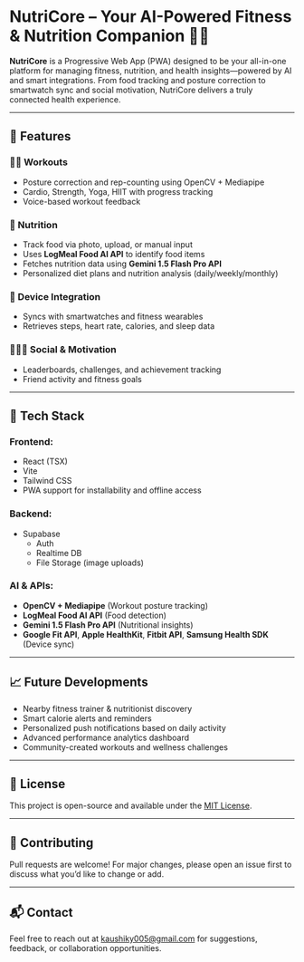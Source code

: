 # NutriCore – Your AI-Powered Fitness & Nutrition Companion 🧠💪

**NutriCore** is a Progressive Web App (PWA) designed to be your all-in-one platform for managing fitness, nutrition, and health insights—powered by AI and smart integrations. From food tracking and posture correction to smartwatch sync and social motivation, NutriCore delivers a truly connected health experience.

---

## 🚀 Features

### 🏋️‍♀️ Workouts
- Posture correction and rep-counting using OpenCV + Mediapipe
- Cardio, Strength, Yoga, HIIT with progress tracking
- Voice-based workout feedback

### 🍎 Nutrition
- Track food via photo, upload, or manual input
- Uses **LogMeal Food AI API** to identify food items
- Fetches nutrition data using **Gemini 1.5 Flash Pro API**
- Personalized diet plans and nutrition analysis (daily/weekly/monthly)

### 📱 Device Integration
- Syncs with smartwatches and fitness wearables
- Retrieves steps, heart rate, calories, and sleep data

### 🧑‍🤝‍🧑 Social & Motivation
- Leaderboards, challenges, and achievement tracking
- Friend activity and fitness goals

---

## 🧰 Tech Stack

### Frontend:
- React (TSX)
- Vite
- Tailwind CSS
- PWA support for installability and offline access

### Backend:
- Supabase
  - Auth
  - Realtime DB
  - File Storage (image uploads)

### AI & APIs:
- **OpenCV + Mediapipe** (Workout posture tracking)
- **LogMeal Food AI API** (Food detection)
- **Gemini 1.5 Flash Pro API** (Nutritional insights)
- **Google Fit API**, **Apple HealthKit**, **Fitbit API**, **Samsung Health SDK** (Device sync)

---

## 📈 Future Developments

- Nearby fitness trainer & nutritionist discovery
- Smart calorie alerts and reminders
- Personalized push notifications based on daily activity
- Advanced performance analytics dashboard
- Community-created workouts and wellness challenges

---

## 📄 License

This project is open-source and available under the [MIT License](LICENSE).

---

## 🤝 Contributing

Pull requests are welcome! For major changes, please open an issue first to discuss what you’d like to change or add.

---

## 📬 Contact

Feel free to reach out at kaushiky005@gmail.com for suggestions, feedback, or collaboration opportunities.

